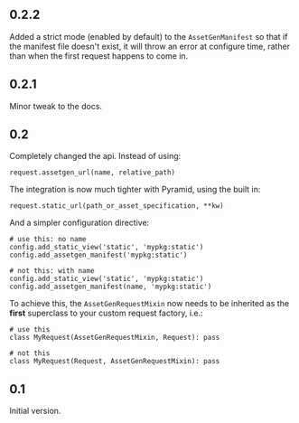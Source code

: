 
## 0.2.2

Added a strict mode (enabled by default) to the ``AssetGenManifest`` so that
if the manifest file doesn't exist, it will throw an error at configure time,
rather than when the first request happens to come in.

## 0.2.1

Minor tweak to the docs.

## 0.2

Completely changed the api.  Instead of using:

    request.assetgen_url(name, relative_path)

The integration is now much tighter with Pyramid, using the built in:

    request.static_url(path_or_asset_specification, **kw)

And a simpler configuration directive:

    # use this: no name
    config.add_static_view('static', 'mypkg:static')
    config.add_assetgen_manifest('mypkg:static')
    
    # not this: with name
    config.add_static_view('static', 'mypkg:static')
    config.add_assetgen_manifest(name, 'mypkg:static')

To achieve this, the `AssetGenRequestMixin` now needs to be inherited as the
**first** superclass to your custom request factory, i.e.:

    # use this
    class MyRequest(AssetGenRequestMixin, Request): pass
    
    # not this
    class MyRequest(Request, AssetGenRequestMixin): pass


## 0.1

Initial version.